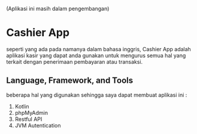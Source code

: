 (Aplikasi ini masih dalam pengembangan)

# Cashier App
seperti yang ada pada namanya dalam bahasa inggris, Cashier App adalah aplikasi kasir yang dapat anda gunakan untuk mengurus semua hal yang terkait dengan penerimaan pembayaran atau transaksi.

## Language, Framework, and Tools
beberapa hal yang digunakan sehingga saya dapat membuat aplikasi ini :
1. Kotlin
2. phpMyAdmin
3. Restful API
4. JVM Autentication
 
